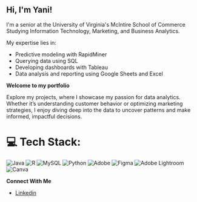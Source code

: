 ## Hi, I'm Yani!

I'm a senior at the University of Virginia's McIntire School of Commerce
Studying Information Technology, Marketing, and Business Analytics.

My expertise lies in:

* Predictive modeling with RapidMiner
* Querying data using SQL
* Developing dashboards with Tableau
* Data analysis and reporting using Google Sheets and Excel

**Welcome to my portfolio**


Explore my projects, where I showcase my passion for data analytics. Whether it’s understanding customer behavior or optimizing marketing strategies, I enjoy diving deep into the data to uncover patterns and make informed, impactful decisions.

# 💻 Tech Stack:
![Java](https://img.shields.io/badge/java-%23ED8B00.svg?style=for-the-badge&logo=openjdk&logoColor=white) ![R](https://img.shields.io/badge/r-%23276DC3.svg?style=for-the-badge&logo=r&logoColor=white) ![MySQL](https://img.shields.io/badge/mysql-4479A1.svg?style=for-the-badge&logo=mysql&logoColor=white) ![Python](https://img.shields.io/badge/python-3670A0?style=for-the-badge&logo=python&logoColor=ffdd54) ![Adobe](https://img.shields.io/badge/adobe-%23FF0000.svg?style=for-the-badge&logo=adobe&logoColor=white) ![Figma](https://img.shields.io/badge/figma-%23F24E1E.svg?style=for-the-badge&logo=figma&logoColor=white) ![Adobe Lightroom](https://img.shields.io/badge/Adobe%20Lightroom-31A8FF.svg?style=for-the-badge&logo=Adobe%20Lightroom&logoColor=white) ![Canva](https://img.shields.io/badge/Canva-%2300C4CC.svg?style=for-the-badge&logo=Canva&logoColor=white)

**Connect With Me**
* [Linkedin](https://www.linkedin.com/in/yani-iben/)

